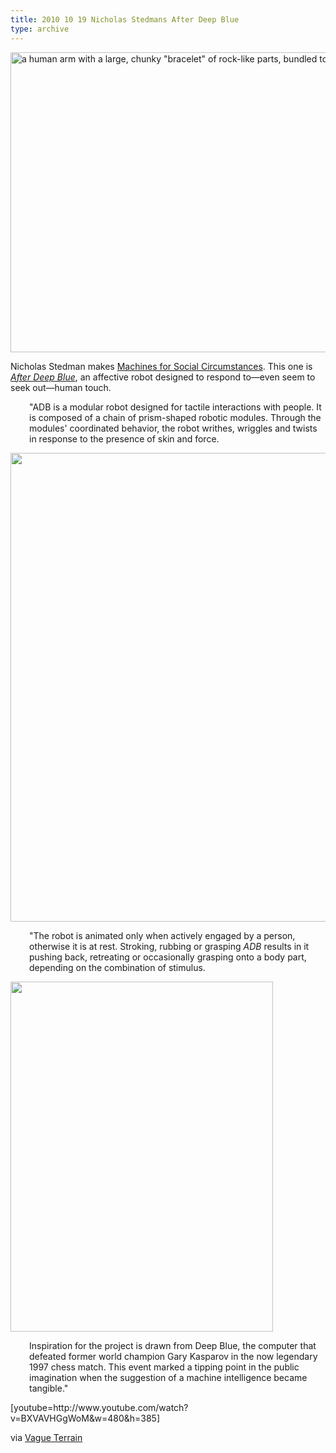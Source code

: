 ```yaml
---
title: 2010 10 19 Nicholas Stedmans After Deep Blue
type: archive
---
```


<p><a href="http://ablersite.files.wordpress.com/2010/10/adbwitharmsmall2.jpg"><img class="alignnone size-full wp-image-4111" title="ADBwithArmSmall2" src="{{ site.baseurl }}/uploads/adbwitharmsmall2.jpg" alt="a human arm with a large, chunky &quot;bracelet&quot; of rock-like parts, bundled together" width="640" height="480" /></a></p>
<p>Nicholas Stedman makes <a href="http://nickstedman.wordpress.com/">Machines for Social Circumstances</a>. This one is <a href="http://facs-newmedia.finearts.yorku.ca/~nsted/adb2.html"><em>After Deep Blue</em></a>, an affective robot designed to respond to—even seem to seek out—human touch.</p>
<p style="padding-left:30px;">"ADB is a modular robot designed for tactile interactions with people. It is composed of a chain of prism-shaped robotic modules. Through the modules' coordinated behavior, the robot writhes, wriggles and twists in response to the presence of skin and force.</p>
<p><a href="http://ablersite.files.wordpress.com/2010/10/adbwitharmsmall-frontis.jpg"><img class="alignnone size-full wp-image-4112" title="ADBwithArmSmall (Frontis)" src="{{ site.baseurl }}/uploads/adbwitharmsmall-frontis.jpg" alt="" width="563" height="750" /></a></p>
<p style="padding-left:30px;">"The robot is animated only when actively engaged by a person, otherwise it is at rest. Stroking, rubbing or grasping <em>ADB</em> results in it pushing back, retreating or occasionally grasping onto a body part, depending on the combination of stimulus.</p>
<p><a href="http://ablersite.files.wordpress.com/2010/10/adb_white.jpg"><img class="alignnone size-full wp-image-4113" title="ADB_white" src="{{ site.baseurl }}/uploads/adb_white.jpg" alt="" width="420" height="560" /></a></p>
<p style="padding-left:30px;">Inspiration for the project is drawn from Deep Blue, the computer that defeated former world champion Gary Kasparov in the now legendary 1997 chess match. This event marked a tipping point in the public imagination when the suggestion of a machine intelligence became tangible."</p>
<p>[youtube=http://www.youtube.com/watch?v=BXVAVHGgWoM&amp;w=480&amp;h=385]</p>
<p>via <a href="http://vagueterrain.net/journal12/nicholas-stedman">Vague Terrain</a></p>
